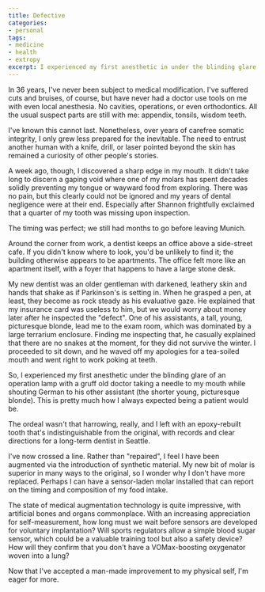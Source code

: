```yaml
---
title: Defective
categories:
- personal
tags:
- medicine
- health
- extropy
excerpt: I experienced my first anesthetic in under the blinding glare of an operation lamp with a gruff old doctor taking a needle to my mouth while shouting German to his assistant.
---
```


In 36 years, I've never been subject to medical modification.  I've suffered cuts and bruises, of course, but have never had a doctor use tools on me with even local anesthesia.  No cavities, operations, or even orthodontics.  All the usual suspect parts are still with me: appendix, tonsils, wisdom teeth.

I've known this cannot last.  Nonetheless, over years of carefree somatic integrity, I only grew less prepared for the inevitable.  The need to entrust another human with a knife, drill, or laser pointed beyond the skin has remained a curiosity of other people's stories.

A week ago, though, I discovered a sharp edge in my mouth.  It didn't take long to discern a gaping void where one of my molars has spent decades solidly preventing my tongue or wayward food from exploring.  There was no pain, but this clearly could not be ignored and my years of dental negligence were at their end.  Especially after Shannon frightfully exclaimed that a quarter of my tooth was missing upon inspection.

The timing was perfect; we still had months to go before leaving Munich.

Around the corner from work, a dentist keeps an office above a side-street cafe.  If you didn't know where to look, you'd be unlikely to find it; the building otherwise appears to be apartments.  The office felt more like an apartment itself, with a foyer that happens to have a large stone desk.

My new dentist was an older gentleman with darkened, leathery skin and hands that shake as if Parkinson's is setting in.  When he grasped a pen, at least, they become as rock steady as his evaluative gaze.  He explained that my insurance card was useless to him, but we would worry about money later after he inspected the "defect".  One of his assistants, a tall, young, picturesque blonde, lead me to the exam room, which was dominated by a large terrarium enclosure.  Finding me inspecting that, he casually explained that there are no snakes at the moment, for they did not survive the winter.  I proceeded to sit down, and he waved off my apologies for a tea-soiled mouth and went right to work poking at teeth.

So, I experienced my first anesthetic under the blinding glare of an operation lamp with a gruff old doctor taking a needle to my mouth while shouting German to his other assistant (the shorter young, picturesque blonde).  This is pretty much how I always expected being a patient would be.

The ordeal wasn't that harrowing, really, and I left with an epoxy-rebuilt tooth that's indistinguishable from the original, with records and clear directions for a long-term dentist in Seattle.

I've now crossed a line.  Rather than "repaired", I feel I have been augmented via the introduction of synthetic material.  My new bit of molar is superior in many ways to the original, so I wonder why I don't have more replaced.  Perhaps I can have a sensor-laden molar installed that can report on the timing and composition of my food intake.

The state of medical augmentation technology is quite impressive, with artificial bones and organs commonplace.  With an increasing appreciation for self-measurement, how long must we wait before sensors are developed for voluntary implantation?  Will sports regulators allow a simple blood sugar sensor, which could be a valuable training tool but also a safety device?  How will they confirm that you don't have a VOMax-boosting oxygenator woven into a lung?    

Now that I've accepted a man-made improvement to my physical self, I'm eager for more.
